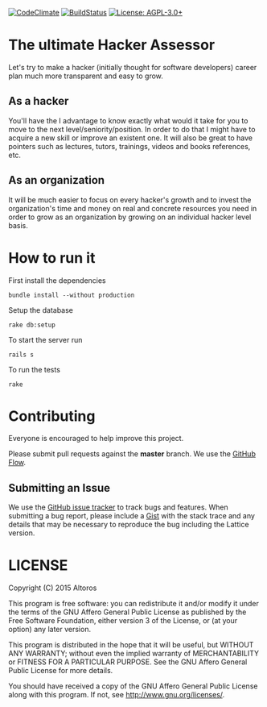 [![CodeClimate](https://img.shields.io/codeclimate/github/Altoros/hacker-assessor.svg)](https://codeclimate.com/github/Altoros/hacker-assessor)
[![BuildStatus](https://img.shields.io/codeship/0b7b7050-4291-0133-fbf8-7680bc2f6412/master.svg)](https://codeship.com/projects/103764)
[![License: AGPL-3.0+](https://img.shields.io/badge/license-AGPL--3.0+-643464.svg)](https://www.gnu.org/licenses/agpl)

The ultimate Hacker Assessor
============================

Let's try to make a hacker (initially thought for software developers) career
plan much more transparent and easy to grow.

As a hacker
-----------

You'll have the I advantage to know exactly what would it take for you to move
to the next level/seniority/position. In order to do that I might have to
acquire a new skill or improve an existent one. It will also be great to have
pointers such as lectures, tutors, trainings, videos and books references, etc.

As an organization
------------------

It will be much easier to focus on every hacker's growth and to invest the
organization's time and money on real and concrete resources you need in order
to grow as an organization by growing on an individual hacker level basis.

How to run it
=============

First install the dependencies

    bundle install --without production

Setup the database

    rake db:setup

To start the server run

    rails s

To run the tests

    rake

Contributing
============

Everyone is encouraged to help improve this project.

Please submit pull requests against the **master** branch. We use the [GitHub
Flow][].

Submitting an Issue
-------------------

We use the [GitHub issue tracker][] to track bugs and features. When submitting
a bug report, please include a [Gist][] with the stack trace and any
details that may be necessary to reproduce the bug including the Lattice
version.

  [GitHub issue tracker]: https://github.com/Altoros/hacker-assessor/issues
  [Gist]: http://gist.github.com/
  [GitHub Flow]: https://guides.github.com/introduction/flow/

LICENSE
=======

Copyright (C) 2015 Altoros

This program is free software: you can redistribute it and/or modify it under
the terms of the GNU Affero General Public License as published by the Free
Software Foundation, either version 3 of the License, or (at your option) any
later version.

This program is distributed in the hope that it will be useful, but WITHOUT ANY
WARRANTY; without even the implied warranty of MERCHANTABILITY or FITNESS FOR A
PARTICULAR PURPOSE. See the GNU Affero General Public License for more details.

You should have received a copy of the GNU Affero General Public License along
with this program. If not, see <http://www.gnu.org/licenses/>.
